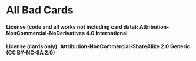 # All Bad Cards

#### License (code and all works not including card data): Attribution-NonCommercial-NoDerivatives 4.0 International

#### License (cards only): Attribution-NonCommercial-ShareAlike 2.0 Generic (CC BY-NC-SA 2.0)
